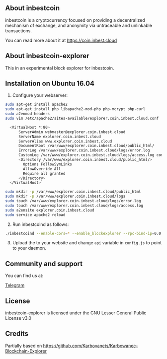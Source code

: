 ## About inbestcoin

inbestcoin is a cryptocurrency focused on providing a decentralized mechanism of exchange, and anonymity via untraceable and unlinkable transactions.

You can read more about it at https://coin.inbest.cloud

## About inbestcoin-explorer

This in an experimental block explorer for inbestcoin.

## Installation on Ubuntu 16.04
1) Configure your webserver:

```bash
sudo apt-get install apache2
sudo apt-get install php libapache2-mod-php php-mcrypt php-curl
sudo a2enmod headers
sudo vim /etc/apache2/sites-available/explorer.coin.inbest.cloud.conf

  <VirtualHost *:80>
      ServerAdmin webmaster@explorer.coin.inbest.cloud
      ServerName explorer.coin.inbest.cloud
      ServerAlias www.explorer.coin.inbest.cloud
      DocumentRoot /var/www/explorer.coin.inbest.cloud/public_html/
      ErrorLog /var/www/explorer.coin.inbest.cloud/logs/error.log
      CustomLog /var/www/explorer.coin.inbest.cloud/logs/access.log combined
      <Directory /var/www/explorer.coin.inbest.cloud/public_html/>
        Options FollowSymLinks
        AllowOverride All
        Require all granted
      </Directory>
  </VirtualHost>

sudo mkdir -p /var/www/explorer.coin.inbest.cloud/public_html
sudo mkdir -p /var/www/explorer.coin.inbest.cloud/logs
sudo touch /var/www/explorer.coin.inbest.cloud/logs/error.log
sudo touch /var/www/explorer.coin.inbest.cloud/logs/access.log
sudo a2ensite explorer.coin.inbest.cloud
sudo service apache2 reload
```

2) Run inbestcoind as follows:
```bash
./inbestcoind --enable-cors=* --enable_blockexplorer --rpc-bind-ip=0.0.0.0 --rpc-bind-port=27175
```
3) Upload the to your website and change `api` variable in `config.js` to point to your daemon.

## Community and support

You can find us at:

[Telegram](https://t.me/inbestcoin)

## License

inbestcoin-explorer is licensed under the GNU Lesser General Public License v3.0

## Credits

Partially based on https://github.com/Karbovanets/Karbowanec-Blockchain-Explorer
